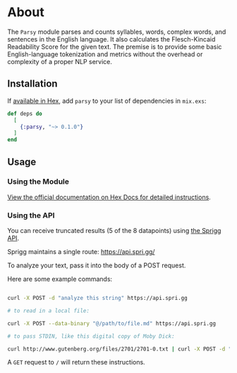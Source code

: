 # About

The `Parsy` module parses and counts syllables, words, complex words, and sentences in the English language. It also calculates the Flesch-Kincaid Readability Score for the given text. The premise is to provide some basic English-language tokenization and metrics without the overhead or complexity of a proper NLP service. 

## Installation

If [available in Hex](https://hex.pm/docs/publish), add `parsy` to your list of dependencies in `mix.exs`:

```elixir
def deps do
  [
    {:parsy, "~> 0.1.0"}
  ]
end
```

## Usage

### Using the Module

[View the official documentation on Hex Docs for detailed instructions](hexdocs.pm/parsy/0.1.0/parsy.html).

### Using the API

You can receive truncated results (5 of the 8 datapoints) using [the Sprigg API](https://github.com/zuchka/sprigg).

Sprigg maintains a single route: https://api.spri.gg/

To analyze your text, pass it into the body of a POST request.

Here are some example commands:

```bash

curl -X POST -d "analyze this string" https://api.spri.gg

# to read in a local file:

curl -X POST --data-binary "@/path/to/file.md" https://api.spri.gg

# to pass STDIN, like this digital copy of Moby Dick:

curl http://www.gutenberg.org/files/2701/2701-0.txt | curl -X POST -d "@-" https://api.spri.gg
```

A `GET` request to `/` will return these instructions.
